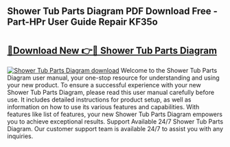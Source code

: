 ## Shower Tub Parts Diagram PDF Download Free - Part-HPr User Guide Repair KF35o

# <h2><a href="http://dfokn0z.blite.top/?on=Shower+Tub+Parts+Diagram">🔗Download New 👉🔴 Shower Tub Parts Diagram</a></h2>

[![Shower Tub Parts Diagram download](https://i.imgur.com/lujVjoI.png)](http://dfokn0z.blite.top/?on=Shower+Tub+Parts+Diagram)
Welcome to the Shower Tub Parts Diagram user manual, your one-stop resource for understanding and using your new product. To ensure a successful experience with your new Shower Tub Parts Diagram, please read this user manual carefully before use. It includes detailed instructions for product setup, as well as information on how to use its various features and capabilities. With features like list of features, your new Shower Tub Parts Diagram empowers you to achieve exceptional results. Support Available 24/7 Shower Tub Parts Diagram. Our customer support team is available 24/7 to assist you with any inquiries.
